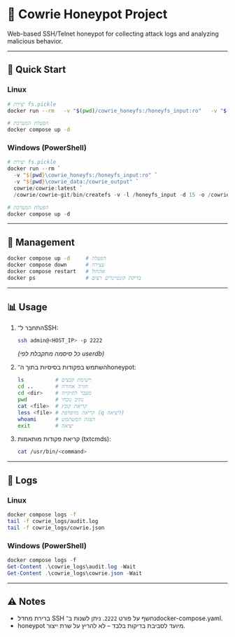 # 🐍 Cowrie Honeypot Project

Web-based SSH/Telnet honeypot for collecting attack logs and analyzing malicious behavior.

---

## 🚀 Quick Start

### Linux
```bash
# יצירת fs.pickle
docker run --rm   -v "$(pwd)/cowrie_honeyfs:/honeyfs_input:ro"   -v "$(pwd)/cowrie_data:/cowrie_output"   cowrie/cowrie:latest   /cowrie/cowrie-git/bin/createfs -v -l /honeyfs_input -d 15 -o /cowrie_output/fs.pickle

# הפעלת המערכת
docker compose up -d
```

### Windows (PowerShell)
```powershell
# יצירת fs.pickle
docker run --rm `
  -v "${pwd}\cowrie_honeyfs:/honeyfs_input:ro" `
  -v "${pwd}\cowrie_data:/cowrie_output" `
  cowrie/cowrie:latest `
  /cowrie/cowrie-git/bin/createfs -v -l /honeyfs_input -d 15 -o /cowrie_output/fs.pickle

# הפעלת המערכת
docker compose up -d
```

---

## 🔧 Management

```bash
docker compose up -d     # הפעלה
docker compose down      # עצירה
docker compose restart   # אתחול
docker ps                # בדיקת קונטיינרים רצים
```

---

## 📊 Usage

1. התחבר ל־SSH:  
   ```bash
   ssh admin@<HOST_IP> -p 2222
   ```
   *(כל סיסמה מתקבלת לפי userdb)*

2. השתמש בפקודות בסיסיות בתוך ה־honeypot:
   ```bash
   ls          # רשימת קבצים
   cd ..       # חזרה אחורה
   cd <dir>    # מעבר לתיקייה
   pwd         # נתיב נוכחי
   cat <file>  # קריאת קובץ
   less <file> # קריאה מדפדפת (q ליציאה)
   whoami      # הצגת המשתמש
   exit        # יציאה
   ```

3. קריאת פקודות מותאמות (txtcmds):  
   ```bash
   cat /usr/bin/<command>
   ```

---

## 📂 Logs

### Linux
```bash
docker compose logs -f
tail -f cowrie_logs/audit.log
tail -f cowrie_logs/cowrie.json
```

### Windows (PowerShell)
```powershell
docker compose logs -f
Get-Content .\cowrie_logs\audit.log -Wait
Get-Content .\cowrie_logs\cowrie.json -Wait
```
---

## ⚠️ Notes
- ברירת מחדל SSH נחשף על פורט `2222`. ניתן לשנות ב־docker-compose.yaml.  
- honeypot מיועד לסביבת בדיקות בלבד – לא להריץ על שרת ייצור.  
